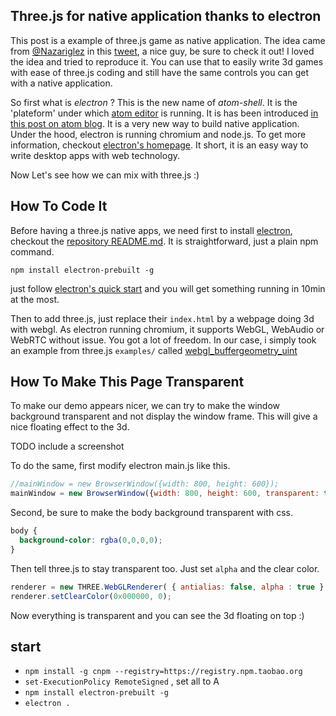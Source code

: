 ## Three.js for native application thanks to electron

This post is a example of three.js game as native application.
The idea came from [@Nazariglez](https://twitter.com/Nazariglez) in this [tweet](https://twitter.com/Nazariglez/status/591915046151815169),
a nice guy, be sure to check it out!
I loved the idea and tried to reproduce it.
You can use that to easily write 3d games with ease of three.js coding and still have the same controls you can get with a native application.

So first what is *electron* ?
This is the new name of *atom-shell*.
It is the 'plateform' under which [atom editor](https://atom.io/) is running.
It is has been introduced [in this post on atom blog](http://blog.atom.io/2015/04/23/electron.html).
It is a very new way to build native application.
Under the hood, electron is running chromium and node.js.
To get more information, checkout [electron's homepage](http://electron.atom.io/).
It short, it is an easy way to write desktop apps with web technology.

Now Let's see how we can mix with three.js :)

## How To Code It
Before having a three.js native apps, we need first to install [electron](http://electron.atom.io/), checkout the [repository README.md](https://github.com/atom/electron).
It is straightforward, just a plain npm command.


```
npm install electron-prebuilt -g
```



just follow [electron's quick start](https://github.com/atom/electron/blob/master/docs/tutorial/quick-start.md) and you will get something running in 10min at the most.

Then to add three.js, just replace their ```index.html``` by a webpage doing 3d with webgl. As electron running chromium, it supports WebGL, WebAudio or WebRTC without issue. You got a lot of freedom. In our case, i simply took an example from three.js ```examples/``` called [webgl_buffergeometry_uint](http://threejs.org/examples/#webgl_buffergeometry_uint)

## How To Make This Page Transparent
To make our demo appears nicer, we can try to make the window background transparent and not display the window frame.
This will give a nice floating effect to the 3d.

TODO include a screenshot

To do the same, first modify electron main.js like this.

```javascript
//mainWindow = new BrowserWindow({width: 800, height: 600});
mainWindow = new BrowserWindow({width: 800, height: 600, transparent: true, frame: false});
```

Second, be sure to make the body background transparent with css.

```css
body {
  background-color: rgba(0,0,0,0);
}
```

Then tell three.js to stay transparent too.
Just set ```alpha``` and the clear color.

```javascript
renderer = new THREE.WebGLRenderer( { antialias: false, alpha : true } );
renderer.setClearColor(0x000000, 0);
```

Now everything is transparent and you can see the 3d floating on top :)


## start

- `npm install -g cnpm --registry=https://registry.npm.taobao.org`
- `set-ExecutionPolicy RemoteSigned` , set all to A
- `npm install electron-prebuilt -g`
- `electron .`
